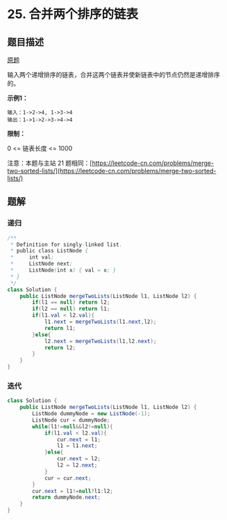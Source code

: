 # 25. 合并两个排序的链表

## 题目描述

[原题](https://leetcode-cn.com/problems/he-bing-liang-ge-pai-xu-de-lian-biao-lcof/)

输入两个递增排序的链表，合并这两个链表并使新链表中的节点仍然是递增排序的。

**示例1：**

```text
输入：1->2->4, 1->3->4
输出：1->1->2->3->4->4
```

**限制：**

0 &lt;= 链表长度 &lt;= 1000

注意：本题与主站 21 题相同：[https://leetcode-cn.com/problems/merge-two-sorted-lists/](https://leetcode-cn.com/problems/merge-two-sorted-lists/)

## 题解

### 递归

```java
/**
 * Definition for singly-linked list.
 * public class ListNode {
 *     int val;
 *     ListNode next;
 *     ListNode(int x) { val = x; }
 * }
 */
class Solution {
    public ListNode mergeTwoLists(ListNode l1, ListNode l2) {
        if(l1 == null) return l2;
        if(l2 == null) return l1;
        if(l1.val < l2.val){
            l1.next = mergeTwoLists(l1.next,l2);
            return l1;
        }else{
            l2.next = mergeTwoLists(l1,l2.next);
            return l2;
        }
    }
}
```

### 迭代

```java
class Solution {
    public ListNode mergeTwoLists(ListNode l1, ListNode l2) {
        ListNode dummyNode = new ListNode(-1);
        ListNode cur = dummyNode;
        while(l1!=null&&l2!=null){
            if(l1.val < l2.val){
                cur.next = l1;
                l1 = l1.next;
            }else{
                cur.next = l2;
                l2 = l2.next;
            }
            cur = cur.next;
        }
        cur.next = l1!=null?l1:l2;
        return dummyNode.next;
    }
}
```


